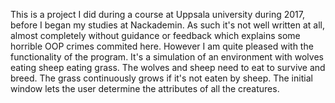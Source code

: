 This is a project I did during a course at Uppsala university during 2017, before I began my studies at Nackademin.
As such it's not well written at all, almost completely without guidance or feedback which explains some horrible OOP crimes commited here.
However I am quite pleased with the functionality of the program.
It's a simulation of an environment with wolves eating sheep eating grass. The wolves and sheep need to eat to survive and breed. The grass continuously grows if it's not eaten by sheep.
The initial window lets the user determine the attributes of all the creatures.
